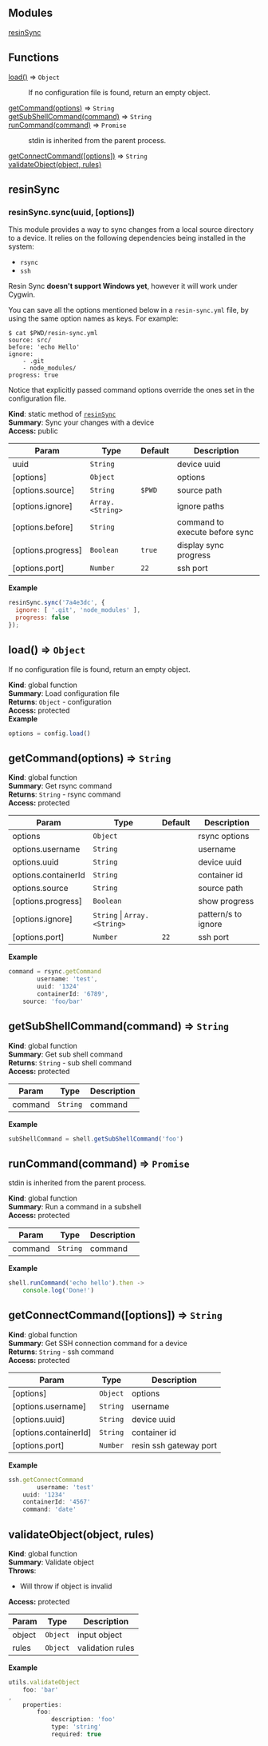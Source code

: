 ## Modules

<dl>
<dt><a href="#module_resinSync">resinSync</a></dt>
<dd></dd>
</dl>

## Functions

<dl>
<dt><a href="#load">load()</a> ⇒ <code>Object</code></dt>
<dd><p>If no configuration file is found, return an empty object.</p>
</dd>
<dt><a href="#getCommand">getCommand(options)</a> ⇒ <code>String</code></dt>
<dd></dd>
<dt><a href="#getSubShellCommand">getSubShellCommand(command)</a> ⇒ <code>String</code></dt>
<dd></dd>
<dt><a href="#runCommand">runCommand(command)</a> ⇒ <code>Promise</code></dt>
<dd><p>stdin is inherited from the parent process.</p>
</dd>
<dt><a href="#getConnectCommand">getConnectCommand([options])</a> ⇒ <code>String</code></dt>
<dd></dd>
<dt><a href="#validateObject">validateObject(object, rules)</a></dt>
<dd></dd>
</dl>

<a name="module_resinSync"></a>

## resinSync
<a name="module_resinSync.sync"></a>

### resinSync.sync(uuid, [options])
This module provides a way to sync changes from a local source
directory to a device. It relies on the following dependencies
being installed in the system:

- `rsync`
- `ssh`

Resin Sync **doesn't support Windows yet**, however it will work
under Cygwin.

You can save all the options mentioned below in a `resin-sync.yml`
file, by using the same option names as keys. For example:

	$ cat $PWD/resin-sync.yml
	source: src/
	before: 'echo Hello'
	ignore:
		- .git
		- node_modules/
	progress: true

Notice that explicitly passed command options override the ones
set in the configuration file.

**Kind**: static method of <code>[resinSync](#module_resinSync)</code>  
**Summary**: Sync your changes with a device  
**Access:** public  

| Param | Type | Default | Description |
| --- | --- | --- | --- |
| uuid | <code>String</code> |  | device uuid |
| [options] | <code>Object</code> |  | options |
| [options.source] | <code>String</code> | <code>$PWD</code> | source path |
| [options.ignore] | <code>Array.&lt;String&gt;</code> |  | ignore paths |
| [options.before] | <code>String</code> |  | command to execute before sync |
| [options.progress] | <code>Boolean</code> | <code>true</code> | display sync progress |
| [options.port] | <code>Number</code> | <code>22</code> | ssh port |

**Example**  
```js
resinSync.sync('7a4e3dc', {
  ignore: [ '.git', 'node_modules' ],
  progress: false
});
```
<a name="load"></a>

## load() ⇒ <code>Object</code>
If no configuration file is found, return an empty object.

**Kind**: global function  
**Summary**: Load configuration file  
**Returns**: <code>Object</code> - configuration  
**Access:** protected  
**Example**  
```js
options = config.load()
```
<a name="getCommand"></a>

## getCommand(options) ⇒ <code>String</code>
**Kind**: global function  
**Summary**: Get rsync command  
**Returns**: <code>String</code> - rsync command  
**Access:** protected  

| Param | Type | Default | Description |
| --- | --- | --- | --- |
| options | <code>Object</code> |  | rsync options |
| options.username | <code>String</code> |  | username |
| options.uuid | <code>String</code> |  | device uuid |
| options.containerId | <code>String</code> |  | container id |
| options.source | <code>String</code> |  | source path |
| [options.progress] | <code>Boolean</code> |  | show progress |
| [options.ignore] | <code>String</code> &#124; <code>Array.&lt;String&gt;</code> |  | pattern/s to ignore |
| [options.port] | <code>Number</code> | <code>22</code> | ssh port |

**Example**  
```js
command = rsync.getCommand
		username: 'test',
		uuid: '1324'
		containerId: '6789',
	source: 'foo/bar'
```
<a name="getSubShellCommand"></a>

## getSubShellCommand(command) ⇒ <code>String</code>
**Kind**: global function  
**Summary**: Get sub shell command  
**Returns**: <code>String</code> - sub shell command  
**Access:** protected  

| Param | Type | Description |
| --- | --- | --- |
| command | <code>String</code> | command |

**Example**  
```js
subShellCommand = shell.getSubShellCommand('foo')
```
<a name="runCommand"></a>

## runCommand(command) ⇒ <code>Promise</code>
stdin is inherited from the parent process.

**Kind**: global function  
**Summary**: Run a command in a subshell  
**Access:** protected  

| Param | Type | Description |
| --- | --- | --- |
| command | <code>String</code> | command |

**Example**  
```js
shell.runCommand('echo hello').then ->
	console.log('Done!')
```
<a name="getConnectCommand"></a>

## getConnectCommand([options]) ⇒ <code>String</code>
**Kind**: global function  
**Summary**: Get SSH connection command for a device  
**Returns**: <code>String</code> - ssh command  
**Access:** protected  

| Param | Type | Description |
| --- | --- | --- |
| [options] | <code>Object</code> | options |
| [options.username] | <code>String</code> | username |
| [options.uuid] | <code>String</code> | device uuid |
| [options.containerId] | <code>String</code> | container id |
| [options.port] | <code>Number</code> | resin ssh gateway port |

**Example**  
```js
ssh.getConnectCommand
		username: 'test'
	uuid: '1234'
	containerId: '4567'
	command: 'date'
```
<a name="validateObject"></a>

## validateObject(object, rules)
**Kind**: global function  
**Summary**: Validate object  
**Throws**:

- Will throw if object is invalid

**Access:** protected  

| Param | Type | Description |
| --- | --- | --- |
| object | <code>Object</code> | input object |
| rules | <code>Object</code> | validation rules |

**Example**  
```js
utils.validateObject
	foo: 'bar'
,
	properties:
		foo:
			description: 'foo'
			type: 'string'
			required: true
```
